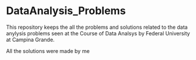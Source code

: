 # DataAnalysis_Problems

This repository keeps the all the problems and solutions
related to the data anylysis problems seen at the Course of 
Data Analsys by Federal University at Campina Grande.

All the solutions were made by me

